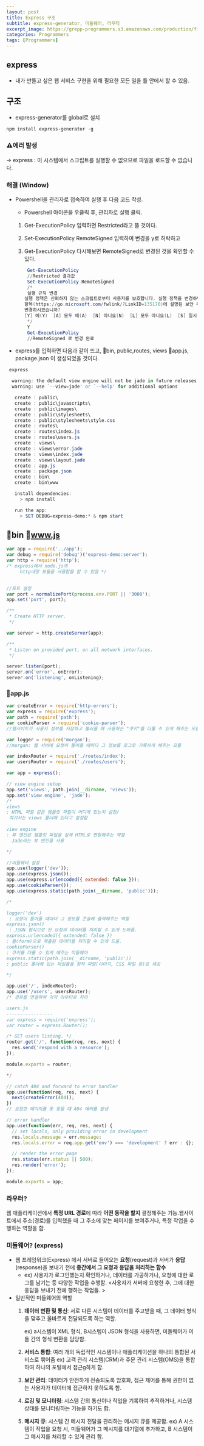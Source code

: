 ```yaml
---
layout: post
title: Express 구조
subtitle: express-generator, 미들웨어, 라우터
excerpt_image: https://grepp-programmers.s3.amazonaws.com/production/file_resource/6737/Dev_Thumnail_Web_Full_Stack_4th.png
categories: Programmers
tags: [Programmers]
---
```


## express

- 내가 만들고 싶은 웹 서비스 구현을 위해 필요한 모든 일을 틀 안에서 할 수 있음.

## 구조

- express-generator를 global로 설치

```powershell
npm install express-generator -g
```

### ⚠️에러 발생

→ express : 이 시스템에서 스크립트를 실행할 수 없으므로 파일을 로드할 수 없습니다.

### 해결 (Window)

- Powershell을 관리자로 접속하여 실행 후 다음 코드 작성.
    - Powershell 아이콘을 우클릭 후, 관리자로 실행 클릭.
    1.  Get-ExecutionPolicy 입력하면 Restricted라고 뜰 것이다. 
    2.  Set-ExecutionPolicy RemoteSigned 입력하여 변경을 y로 허락하고
    3. Get-ExecutionPolicy 다시해보면 RemoteSigned로 변경된 것을 확인할 수 있다.
        
        ```powershell
         Get-ExecutionPolicy 
         //Restricted 결과값
         Set-ExecutionPolicy RemoteSigned
         /*
         실행 규칙 변경
        실행 정책은 신뢰하지 않는 스크립트로부터 사용자를 보호합니다. 실행 정책을 변경하면 about_Execution_Policies 도움말
        항목(https://go.microsoft.com/fwlink/?LinkID=135170)에 설명된 보안 위험에 노출될 수 있습니다. 실행 정책을
        변경하시겠습니까?
        [Y] 예(Y)  [A] 모두 예(A)  [N] 아니요(N)  [L] 모두 아니요(L)  [S] 일시 중단(S)  [?] 도움말 (기본값은 "N"): y
         */
         Y
         Get-ExecutionPolicy
         //RemoteSigned 로 변경 완료
        ```
        
- express를 입력하면 다음과 같이 뜨고, 
📁bin, public,routes, views
📄app.js, package.json 이 생성되었을 것이다.

```powershell
 express     

  warning: the default view engine will not be jade in future releases
  warning: use `--view=jade' or `--help' for additional options   

   create : public\
   create : public\javascripts\
   create : public\images\
   create : public\stylesheets\
   create : public\stylesheets\style.css
   create : routes\
   create : routes\index.js
   create : routes\users.js
   create : views\
   create : views\error.jade
   create : views\index.jade
   create : views\layout.jade
   create : app.js
   create : package.json
   create : bin\
   create : bin\www

   install dependencies:
     > npm install

   run the app:
     > SET DEBUG=express-demo:* & npm start
```

## 📁bin 📄www.js

```jsx
var app = require('../app');
var debug = require('debug')('express-demo:server');
var http = require('http'); 
/* express에서 node.js의 
	 http내장 모듈을 사용함을 알 수 있음 */
	 

//포트 설정
var port = normalizePort(process.env.PORT || '3000');
app.set('port', port);

/**
 * Create HTTP server.
 */

var server = http.createServer(app);

/**
 * Listen on provided port, on all network interfaces.
 */

server.listen(port);
server.on('error', onError);
server.on('listening', onListening);

```

### 📄app.js

```jsx
var createError = require('http-errors');
var express = require('express');
var path = require('path');
var cookieParser = require('cookie-parser');
//웹사이트가 사용자 정보를 저장하고 불러올 때 사용하는 "쿠키"를 다룰 수 있게 해주는 모듈

var logger = require('morgan');
//morgan: 웹 서버에 요청이 들어올 때마다 그 정보를 로그로 기록하게 해주는 모듈

var indexRouter = require('./routes/index');
var usersRouter = require('./routes/users');

var app = express();

// view engine setup
app.set('views', path.join(__dirname, 'views'));
app.set('view engine', 'jade');
/*
views
: HTML 파일 같은 템플릿 파일이 어디에 있는지 설정/
 여기서는 views 폴더에 있다고 설정함
 
view engine
: 뷰 엔진은 템플릿 파일을 실제 HTML로 변환해주는 역할
  Jade라는 뷰 엔진을 사용

*/

//미들웨어 설정
app.use(logger('dev'));
app.use(express.json());
app.use(express.urlencoded({ extended: false }));
app.use(cookieParser());
app.use(express.static(path.join(__dirname, 'public')));

/*

logger('dev')
 : 요청이 들어올 때마다 그 정보를 콘솔에 출력해주는 역할
express.json()
 : JSON 형식으로 된 요청의 데이터를 처리할 수 있게 도와줌.
express.urlencoded({ extended: false })
: 폼(form)으로 제출된 데이터를 처리할 수 있게 도움.
cookieParser()
: 쿠키를 다룰 수 있게 해주는 미들웨어
express.static(path.join(__dirname, 'public'))
: public 폴더에 있는 파일들을 정적 파일(이미지, CSS 파일 등)로 제공

*/

app.use('/', indexRouter);
app.use('/users', usersRouter);
/* 경로를 연결하여 각각 라우터로 처리 

users.js
-----------------
var express = require('express');
var router = express.Router();

/* GET users listing. */
router.get('/', function(req, res, next) {
  res.send('respond with a resource');
});

module.exports = router;

*/

// catch 404 and forward to error handler
app.use(function(req, res, next) {
  next(createError(404));
})
// 요청한 페이지를 못 찾을 때 404 에러를 발생

// error handler
app.use(function(err, req, res, next) {
  // set locals, only providing error in development
  res.locals.message = err.message;
  res.locals.error = req.app.get('env') === 'development' ? err : {};

  // render the error page
  res.status(err.status || 500);
  res.render('error');
});

module.exports = app;

```

### 라우터?

웹 애플리케이션에서 **특정 URL 경로**에 따라 **어떤 동작을 할지** 결정해주는 기능.웹사이트에서 주소(경로)를 입력했을 때 그 주소에 맞는 페이지를 보여주거나, 특정 작업을 수행하는 역할을 함. 

### 미들웨어? (express)

- 웹 프레임워크(Express) 에서 서버로 들어오는 **요청**(request)과 서버가 **응답**(response)을 보내기 전에 **중간에서 그 요청과 응답을 처리하는 함수**
    - ex) 사용자가 로그인했는지 확인하거나, 데이터를 가공하거나, 요청에 대한 로그를 남기는 등 다양한 작업을 수행함. <사용자가 서버에 요청한 후, 그에 대한 응답을 보내기 전에 행하는 작업들. >
- 일반적인 미들웨어의 역할
    1. **데이터 변환 및 통신**: 서로 다른 시스템이 데이터를 주고받을 때, 그 데이터 형식을 맞추고 올바르게 전달되도록 하는 역할. 
        
        ex) a시스템이 XML 형식, B시스템이 JSON 형식을 사용하면, 미들웨어가 이들 간의 형식 변환을 담당함.
        
    2. **서비스 통합**: 여러 개의 독립적인 시스템이나 애플리케이션을 하나의 통합된 서비스로 묶어줌
    ex)  고객 관리 시스템(CRM)과 주문 관리 시스템(OMS)을 통합하여 하나의 포털에서 접근g하게 함.
    3. **보안 관리**: 데이터가 안전하게 전송되도록 암호화, 접근 제어를 통해 권한이 없는 사용자가 데이터에 접근하지 못하도록 함.
    4. **로깅 및 모니터링**: 시스템 간의 통신이나 작업을 기록하여 추적하거나, 시스템 상태를 모니터링하는 기능을 하기도 함.
    5. **메시지 큐**:  시스템 간 메시지 전달을 관리하는 메시지 큐를 제공함. 
    ex) A 시스템이 작업을 요청 시, 미들웨어가 그 메시지를 대기열에 추가하고, B 시스템이 그 메시지를 처리할 수 있게 관리 함.